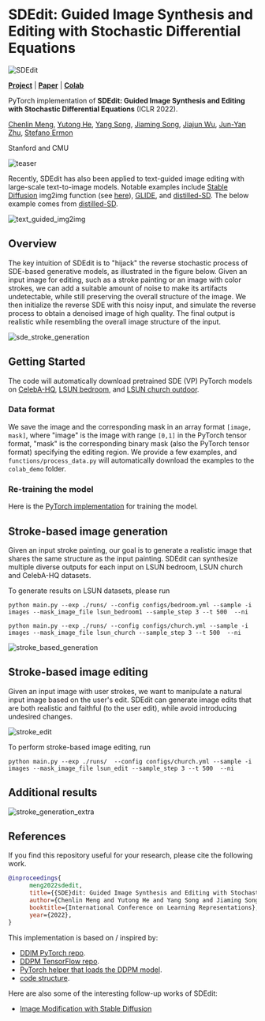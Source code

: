 # SDEdit: Guided Image Synthesis and Editing with Stochastic Differential Equations

![SDEdit](images/sde_animation.gif)

[**Project**](https://sde-image-editing.github.io/) | [**Paper**](https://arxiv.org/abs/2108.01073) | [**Colab**](https://colab.research.google.com/drive/1KkLS53PndXKQpPlS1iK-k1nRQYmlb4aO?usp=sharing)

PyTorch implementation of **SDEdit: Guided Image Synthesis and Editing with Stochastic Differential Equations** (ICLR 2022).

[Chenlin Meng](https://cs.stanford.edu/~chenlin/), [Yutong He](http://web.stanford.edu/~kellyyhe/), [Yang Song](https://yang-song.github.io/), [Jiaming Song](http://tsong.me/),
[Jiajun Wu](https://jiajunwu.com/), [Jun-Yan Zhu](https://www.cs.cmu.edu/~junyanz/), [Stefano Ermon](https://cs.stanford.edu/~ermon/)

Stanford and CMU

![teaser](images/teaser.jpg)

Recently, SDEdit has also been applied to text-guided image editing with large-scale text-to-image models. Notable examples include [Stable Diffusion]("https://en.wikipedia.org/wiki/Stable_Diffusion) img2img function (see  [here]("https://github.com/CompVis/stable-diffusion#image-modification-with-stable-diffusion")), [GLIDE](https://arxiv.org/abs/2112.10741), and [distilled-SD](https://arxiv.org/abs/2210.03142). The below example comes from [distilled-SD](https://arxiv.org/abs/2210.03142).

![text_guided_img2img](images/text_guided_img2img.png)

## Overview

The key intuition of SDEdit is to "hijack" the reverse stochastic process of SDE-based generative models, as illustrated in the figure below. Given an input image for editing, such as a stroke painting or an image with color strokes, we can add a suitable amount of noise to make its artifacts undetectable, while still preserving the overall structure of the image. We then initialize the reverse SDE with this noisy input, and simulate the reverse process to obtain a denoised image of high quality. The final output is realistic while resembling the overall image structure of the input.

![sde_stroke_generation](images/sde_stroke_generation.jpg)

## Getting Started

The code will automatically download pretrained SDE (VP) PyTorch models on
[CelebA-HQ](https://image-editing-test-12345.s3-us-west-2.amazonaws.com/checkpoints/celeba_hq.ckpt),
[LSUN bedroom](https://image-editing-test-12345.s3-us-west-2.amazonaws.com/checkpoints/bedroom.ckpt),
and [LSUN church outdoor](https://image-editing-test-12345.s3-us-west-2.amazonaws.com/checkpoints/church_outdoor.ckpt).

### Data format

We save the image and the corresponding mask in an array format ``[image, mask]``, where
"image" is the image with range ``[0,1]`` in the PyTorch tensor format, "mask" is the corresponding binary mask (also the PyTorch tensor format) specifying the editing region.
We provide a few examples, and ``functions/process_data.py``  will automatically download the examples to the ``colab_demo`` folder.

### Re-training the model

Here is the [PyTorch implementation](https://github.com/ermongroup/ddim) for training the model.

## Stroke-based image generation

Given an input stroke painting, our goal is to generate a realistic image that shares the same structure as the input painting.
SDEdit can synthesize multiple diverse outputs for each input on LSUN bedroom, LSUN church and CelebA-HQ datasets.

To generate results on LSUN datasets, please run

```shell
python main.py --exp ./runs/ --config configs/bedroom.yml --sample -i images --mask_image_file lsun_bedroom1 --sample_step 3 --t 500  --ni
```

```shell
python main.py --exp ./runs/ --config configs/church.yml --sample -i images --mask_image_file lsun_church --sample_step 3 --t 500  --ni
```

![stroke_based_generation](images/stroke_based_generation.jpg)

## Stroke-based image editing

Given an input image with user strokes, we want to manipulate a natural input image based on the user's edit.
SDEdit can generate image edits that are both realistic and faithful (to the user edit), while avoid introducing undesired changes.

![stroke_edit](images/stroke_edit.jpg)

To perform stroke-based image editing, run

```shell
python main.py --exp ./runs/  --config configs/church.yml --sample -i images --mask_image_file lsun_edit --sample_step 3 --t 500  --ni
```

## Additional results

![stroke_generation_extra](images/stroke_generation_extra.jpg)

## References

If you find this repository useful for your research, please cite the following work.

```bibtex
@inproceedings{
      meng2022sdedit,
      title={{SDE}dit: Guided Image Synthesis and Editing with Stochastic Differential Equations},
      author={Chenlin Meng and Yutong He and Yang Song and Jiaming Song and Jiajun Wu and Jun-Yan Zhu and Stefano Ermon},
      booktitle={International Conference on Learning Representations},
      year={2022},
}
```

This implementation is based on / inspired by:

- [DDIM PyTorch repo](https://github.com/ermongroup/ddim).
- [DDPM TensorFlow repo](https://github.com/hojonathanho/diffusion).
- [PyTorch helper that loads the DDPM model](https://github.com/pesser/pytorch_diffusion).
- [code structure](https://github.com/ermongroup/ncsnv2).

Here are also some of the interesting follow-up works of SDEdit:

- [Image Modification with Stable Diffusion](https://github.com/CompVis/stable-diffusion#image-modification-with-stable-diffusion)

